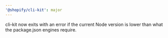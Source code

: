 ```yaml
---
'@shopify/cli-kit': major
---
```


cli-kit now exits with an error if the current Node version is lower than what the package.json engines require.
